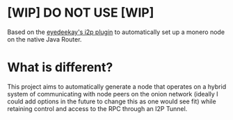 # [WIP] DO NOT USE [WIP]

Based on the [eyedeekay's i2p plugin](https://github.com/eyedeekay/i2p.plugins.monero) to automatically set up a monero node on the native Java Router.

# What is different?

This project aims to automatically generate a node that operates on a hybrid system of communicating with node peers on the onion network (ideally I could add options in the future to change this as one would see fit) while retaining control and access to the RPC through an I2P Tunnel.
